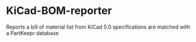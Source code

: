 # KiCad-BOM-reporter
Reports a bill of material list from KiCad 5.0 specifications are matched with a PartKeepr database
